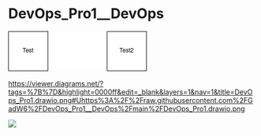 # DevOps_Pro1__DevOps

![](DevOps_Pro1.drawio.png?raw=true)

https://viewer.diagrams.net/?tags=%7B%7D&highlight=0000ff&edit=_blank&layers=1&nav=1&title=DevOps_Pro1.drawio.png#Uhttps%3A%2F%2Fraw.githubusercontent.com%2FGadW6%2FDevOps_Pro1__DevOps%2Fmain%2FDevOps_Pro1.drawio.png

![](https://viewer.diagrams.net/?tags=%7B%7D&highlight=0000ff&edit=_blank&layers=1&nav=1&title=DevOps_Pro1.drawio.png#Uhttps%3A%2F%2Fraw.githubusercontent.com%2FGadW6%2FDevOps_Pro1__DevOps%2Fmain%2FDevOps_Pro1.drawio.png)
